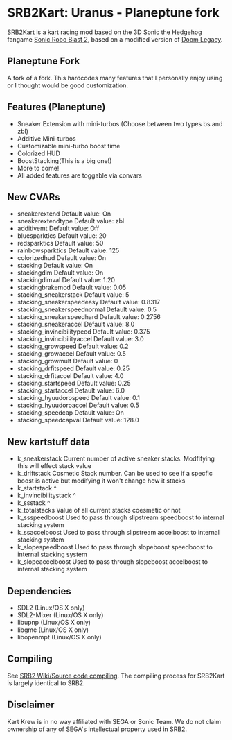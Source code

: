 # SRB2Kart: Uranus - Planeptune fork

[SRB2Kart](https://srb2.org/mods/) is a kart racing mod based on the 3D Sonic the Hedgehog fangame [Sonic Robo Blast 2](https://srb2.org/), based on a modified version of [Doom Legacy](http://doomlegacy.sourceforge.net/).

## Planeptune Fork
A fork of a fork. This hardcodes many features that I personally enjoy using or I thought would be good customization.

## Features (Planeptune)
- Sneaker Extension with mini-turbos (Choose between two types bs and zbl)
- Additive Mini-turbos
- Customizable mini-turbo boost time
- Colorized HUD
- BoostStacking(This is a big one!)
- More to come!
- All added features are toggable via convars

## New CVARs
- sneakerextend Default value: On
- sneakerextendtype Default value: zbl
- additivemt Default value: Off
- bluesparktics Default value: 20
- redsparktics Default value: 50
- rainbowsparktics Default value: 125
- colorizedhud Default value: On
- stacking Default value:	On
- stackingdim Default value: On
- stackingdimval Default value: 1.20
- stackingbrakemod Default value: 0.05
- stacking_sneakerstack Default value: 5
- stacking_sneakerspeedeasy Default value: 0.8317
- stacking_sneakerspeednormal Default value: 0.5
- stacking_sneakerspeedhard Default value: 0.2756
- stacking_sneakeraccel Default value: 8.0
- stacking_invincibilitypeed Default value: 0.375
- stacking_invincibilityaccel Default value: 3.0
- stacking_growspeed Default value: 0.2
- stacking_growaccel Default value: 0.5
- stacking_growmult Default value: 0
- stacking_drfitspeed Default value: 0.25
- stacking_drfitaccel Default value: 4.0
- stacking_startspeed Default value: 0.25
- stacking_startaccel Default value: 6.0
- stacking_hyuudorospeed Default value: 0.1
- stacking_hyuudoroaccel Default value: 0.5
- stacking_speedcap Default value: On
- stacking_speedcapval Default value: 128.0

## New kartstuff data
- k_sneakerstack Current number of active sneaker stacks. Modfifying this will effect stack value
- k_driftstack Cosmetic Stack number. Can be used to see if a specfic boost is active but modifying it won't change how it stacks
- k_startstack ^
- k_invincibilitystack ^
- k_ssstack  ^
- k_totalstacks Value of all current stacks coesmetic or not
- k_ssspeedboost Used to pass through slipstream speedboost to internal stacking system
- k_ssaccelboost Used to pass through slipstream accelboost to internal stacking system
- k_slopespeedboost Used to pass through slopeboost speedboost to internal stacking system
- k_slopeaccelboost Used to pass through slopeboost accelboost to internal stacking system

## Dependencies
- SDL2 (Linux/OS X only)
- SDL2-Mixer (Linux/OS X only)
- libupnp (Linux/OS X only)
- libgme (Linux/OS X only)
- libopenmpt (Linux/OS X only)

## Compiling

See [SRB2 Wiki/Source code compiling](http://wiki.srb2.org/wiki/Source_code_compiling). The compiling process for SRB2Kart is largely identical to SRB2.

## Disclaimer
Kart Krew is in no way affiliated with SEGA or Sonic Team. We do not claim ownership of any of SEGA's intellectual property used in SRB2.
